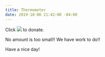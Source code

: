 ```yaml
---
title: Thermometer
date: 2019-10-06 21:42:00 -04:00
---
```


Click [<img src="https://secure.actblue.com/goals/70268.png?size=large&style=dark"/>](https://secure.actblue.com/donate/indivisibleama411742968?refcode=thermometer) to donate.

No amount is too small!!  We have work to do!!

Have a nice day!